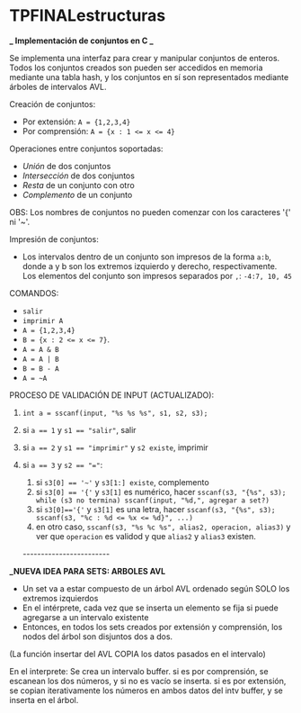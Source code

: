 # TPFINALestructuras

**_ Implementación de conjuntos en C _**

Se implementa una interfaz para crear y manipular conjuntos de enteros. Todos los conjuntos creados son pueden ser accedidos en memoria mediante una tabla hash, y los conjuntos en sí son representados mediante árboles de intervalos AVL.

Creación de conjuntos:

- Por extensión: `A = {1,2,3,4}`
- Por comprensión: `A = {x : 1 <= x <= 4}`

Operaciones entre conjuntos soportadas:

- _Unión_ de dos conjuntos
- _Intersección_ de dos conjuntos
- _Resta_ de un conjunto con otro
- _Complemento_ de un conjunto

OBS: Los nombres de conjuntos no pueden comenzar con los caracteres '{' ni '~'.

Impresión de conjuntos:

- Los intervalos dentro de un conjunto son impresos de la forma `a:b`, donde a y b son los extremos izquierdo y derecho, respectivamente. Los elementos del conjunto son impresos separados por `,`: `-4:7, 10, 45`

COMANDOS:

- `salir`
- `imprimir A`
- `A = {1,2,3,4}`
- `B = {x : 2 <= x <= 7}`.
- `A = A & B`
- `A = A | B`
- `B = B - A`
- `A = ~A`

<!-- PROCESO DE VALIDACIÓN DE INPUT:


1. chequear si quiere salir
2. `sscanf(input, "%s %s", buff, input);`
3. chequear si quiere imprimir
4. `sscanf(input, " = %c%s", char1, input);`
5. chequear:
      1. Si quiere complemento (`char1 == '~'`). En ese caso, `input` debe estar almacenado en memoria.
      2. Si quiere crear un conjunto (`char1 == '{'`). En ese caso, 
         `sscanf(input, "%c%s", char3, input)`. Si `char3` es una letra, se quiere definir por comprensión.
         En ese caso: `sscanf(input, " : %d <= %c <= %d%c", izq, char4, der, rightBrace)`; (chequear que `char3 == char4` y `rightBrace == '}'`).
         Caso contrario, iterar el sscanf chequeando las comas y llaves para ver cuando terminar el conjunto.
      3. Si no quiere ninguna de las dos, GUARDAR `char1` (porque es el primer char de `alias1`)
6. `sscanf(input, "%s %c %s", alias1, char2, alias2);`
7. Para que el comando sea valido:
      1. `strcat(char1, alias1)` y `alias2` deben estar almacenados en memoria
      2. `char2` debe ser `'|'`, `'&'` o `'-'` -->

PROCESO DE VALIDACIÓN DE INPUT (ACTUALIZADO):

1. `int a = sscanf(input, "%s %s %s", s1, s2, s3);`
2. si `a == 1` y `s1 == "salir"`, salir
3. si `a == 2` y `s1 == "imprimir"` y `s2 existe`, imprimir
4. si `a == 3` y `s2 == "="`:
    1. si `s3[0] == '~'` y `s3[1:] existe`, complemento
    2. si `s3[0] == '{'` y `s3[1]` es numérico, hacer `sscanf(s3, "{%s", s3); while (s3 no termina) sscanf(input, "%d,", agregar a set?)`
    3. si `s3[0]=='{'` y `s3[1]` es una letra, hacer `sscanf(s3, "{%s", s3); sscanf(s3, "%c : %d <= %x <= %d}", ...)`
    4. en otro caso, `sscanf(s3, "%s %c %s", alias2, operacion, alias3)` y ver que `operacion` es validod y que `alias2` y `alias3` existen.



    \-\-\-\-\-\-\-\-\-\-\-\-\-\-\-\-\-\-\-\-\-\-\-\-

**_NUEVA IDEA PARA SETS: ARBOLES AVL**

- Un set va a estar compuesto de un árbol AVL ordenado según SOLO los extremos izquierdos
- En el intérprete, cada vez que se inserta un elemento se fija si puede agregarse a un intervalo existente
- Entonces, en todos los sets creados por extensión y comprensión, los nodos del árbol son disjuntos dos a dos.

(La función insertar del AVL COPIA los datos pasados en el intervalo)

En el interprete: 
Se crea un intervalo buffer.
si es por comprensión, se escanean los dos números, y si no es vacío se inserta.
si es por extensión, se copian iterativamente los números en ambos datos del intv buffer, y se inserta en el árbol.






